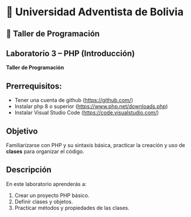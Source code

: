 # 🏫 Universidad Adventista de Bolivia
## 📘 Taller de Programación

## Laboratorio 3 – PHP (Introducción)
**Taller de Programación**

## Prerrequisitos:
- Tener una cuenta de github (https://github.com/)
- Instalar php 8 o superior (https://www.php.net/downloads.php)
- Instalar Visual Studio Code (https://code.visualstudio.com/)

## Objetivo
Familiarizarse con PHP y su sintaxis básica, practicar la creación y uso 
de **clases** para organizar el código.

## Descripción
En este laboratorio aprenderás a:

1. Crear un proyecto PHP básico.
2. Definir clases y objetos.
3. Practicar métodos y propiedades de las clases.